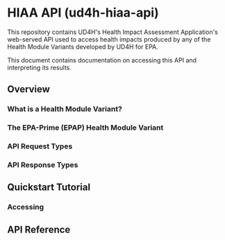 # HIAA API (ud4h-hiaa-api)
This repository contains UD4H's Health Impact Assessment Application's web-served API used to access health impacts produced by any of the Health Module Variants developed by UD4H for EPA.

This document contains documentation on accessing this API and interpreting its results.

## Overview
### What is a Health Module Variant?
### The EPA-Prime (EPAP) Health Module Variant
### API Request Types
### API Response Types

## Quickstart Tutorial
### Accessing 

## API Reference
